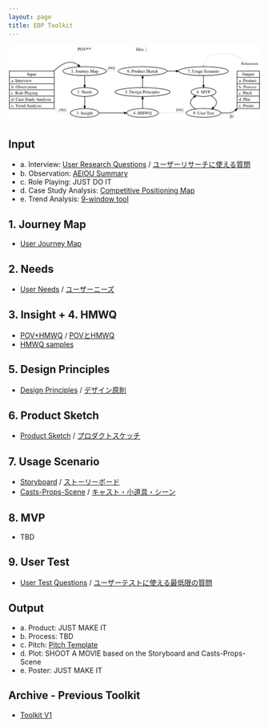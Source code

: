 ```yaml
---
layout: page
title: EDP Toolkit
---
```


![EDP Toolkit](edp-toolkit.png)

## Input

- a. Interview: [User Research Questions](user-research-questions.pdf) / [ユーザーリサーチに使える質問](user-research-questions_ja.pdf)
- b. Observation: [AEIOU Summary](aeiou.pdf)
- c. Role Playing: JUST DO IT
- d. Case Study Analysis: [Competitive Positioning Map](competitive-positioning-map.pdf)
- e. Trend Analysis: [9-window tool](9-window-tool.pdf)

## 1. Journey Map

- [User Journey Map](user-journey-map.pdf)

## 2. Needs

- [User Needs](user-needs.pdf) / [ユーザーニーズ](user-needs_ja.pdf)

## 3. Insight + 4. HMWQ

- [POV+HMWQ](pov-hmwq.pdf) / [POVとHMWQ](pov-hmwq_ja.pdf)
- [HMWQ samples](hmwq_samples.pdf)

## 5. Design Principles

- [Design Principles](design-principles.pdf) / [デザイン原則](design-principles_ja.pdf)

## 6. Product Sketch

- [Product Sketch](product-sketch.pdf) / [プロダクトスケッチ](product-sketch_ja.pdf)

## 7. Usage Scenario

- [Storyboard](storyboard.pdf) / [ストーリーボード](storyboard_ja.pdf)
- [Casts-Props-Scene](cps.pdf) / [キャスト・小道具・シーン](cps_ja.pdf)

## 8. MVP

- TBD

## 9. User Test

- [User Test Questions](user-test-questions.pdf) / [ユーザーテストに使える最低限の質問](user-test-questions_ja.pdf)

## Output

- a. Product: JUST MAKE IT
- b. Process: TBD
- c. Pitch: [Pitch Template](/resources/pitch-template/)
- d. Plot: SHOOT A MOVIE based on the Storyboard and Casts-Props-Scene
- e. Poster: JUST MAKE IT

## Archive - Previous Toolkit

- [Toolkit V1](/toolkit_v1/)
